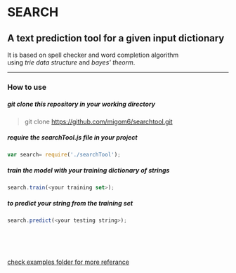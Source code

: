 # SEARCH
## A text prediction tool for a given input dictionary
It is based on spell checker and word completion algorithm <br>
using _trie data structure_ and _bayes' theorm_.

<hr>

### How to use

##### git clone this repository in your working directory
> git clone https://github.com/migom6/searchtool.git
##### require the searchTool.js file in your project
```javascript
var search= require('./searchTool');
```
##### train the model with your training dictionary of strings
```javascript
search.train(<your training set>);
```
##### to predict your string from the training set 
```javascript
search.predict(<your testing string>);
```
<br>
<br>
<br>

[check examples folder for more referance](https://github.com/migom6/searchtool/tree/master/examples)
